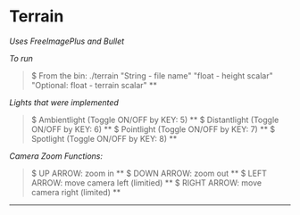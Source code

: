 Terrain
========================================

*Uses FreeImagePlus and Bullet*

*To run*
>$ From the bin: ./terrain "String - file name" "float - height scalar" "Optional: float - terrain scalar"
**

*Lights that were implemented*
>$ Ambientlight   (Toggle ON/OFF by KEY: 5)
**
>$ Distantlight   (Toggle ON/OFF by KEY: 6)
**
>$ Pointlight     (Toggle ON/OFF by KEY: 7)
**
>$ Spotlight      (Toggle ON/OFF by KEY: 8)
**

*Camera Zoom Functions:*
>$ UP ARROW: zoom in
**
>$ DOWN ARROW: zoom out
**
>$ LEFT ARROW: move camera left (limitied)
**
>$ RIGHT ARROW: move camera right (limited)
**
------------------------------
